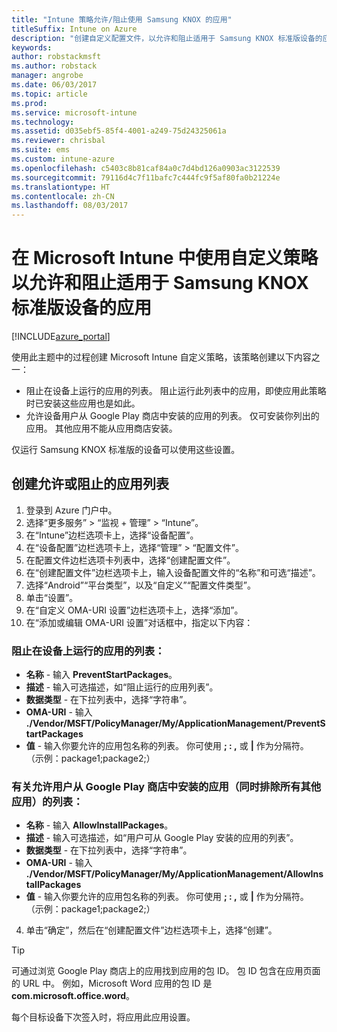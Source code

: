 ```yaml
---
title: "Intune 策略允许/阻止使用 Samsung KNOX 的应用"
titleSuffix: Intune on Azure
description: "创建自定义配置文件，以允许和阻止适用于 Samsung KNOX 标准版设备的应用。"
keywords: 
author: robstackmsft
ms.author: robstack
manager: angrobe
ms.date: 06/03/2017
ms.topic: article
ms.prod: 
ms.service: microsoft-intune
ms.technology: 
ms.assetid: d035ebf5-85f4-4001-a249-75d24325061a
ms.reviewer: chrisbal
ms.suite: ems
ms.custom: intune-azure
ms.openlocfilehash: c5403c8b81caf84a0c7d4bd126a0903ac3122539
ms.sourcegitcommit: 79116d4c7f11bafc7c444fc9f5af80fa0b21224e
ms.translationtype: HT
ms.contentlocale: zh-CN
ms.lasthandoff: 08/03/2017
---
```

# <a name="use-custom-policies-to-allow-and-block-apps-for-samsung-knox-standard-devices-in-microsoft-intune"></a>在 Microsoft Intune 中使用自定义策略以允许和阻止适用于 Samsung KNOX 标准版设备的应用

[!INCLUDE[azure_portal](./includes/azure_portal.md)]

使用此主题中的过程创建 Microsoft Intune 自定义策略，该策略创建以下内容之一：

- 阻止在设备上运行的应用的列表。 阻止运行此列表中的应用，即使应用此策略时已安装这些应用也是如此。
- 允许设备用户从 Google Play 商店中安装的应用的列表。 仅可安装你列出的应用。 其他应用不能从应用商店安装。

仅运行 Samsung KNOX 标准版的设备可以使用这些设置。

## <a name="create-an-allowed-or-blocked-app-list"></a>创建允许或阻止的应用列表

1. 登录到 Azure 门户中。
2. 选择“更多服务” > “监视 + 管理” > “Intune”。
3. 在“Intune”边栏选项卡上，选择“设备配置”。
2. 在“设备配置”边栏选项卡上，选择“管理” > “配置文件”。
2. 在配置文件边栏选项卡列表中，选择“创建配置文件”。
3. 在“创建配置文件”边栏选项卡上，输入设备配置文件的“名称”和可选“描述”。
2. 选择“Android”“平台类型”，以及“自定义”“配置文件类型”。
3. 单击“设置”。
3. 在“自定义 OMA-URI 设置”边栏选项卡上，选择“添加”。
4. 在“添加或编辑 OMA-URI 设置”对话框中，指定以下内容：

### <a name="for-a-list-of-apps-that-are-blocked-from-running-on-the-device"></a>阻止在设备上运行的应用的列表：

- **名称** - 输入 **PreventStartPackages**。
- **描述** - 输入可选描述，如“阻止运行的应用列表”。
-   **数据类型** - 在下拉列表中，选择“字符串”。
-   **OMA-URI** - 输入 **./Vendor/MSFT/PolicyManager/My/ApplicationManagement/PreventStartPackages**
-   **值** - 输入你要允许的应用包名称的列表。 你可使用 **; : ,** 或 **|** 作为分隔符。 （示例：package1;package2;）

### <a name="for-a-list-of-apps-that-users-are-allowed-to-install-from-the-google-play-store-while-excluding-all-other-apps"></a>有关允许用户从 Google Play 商店中安装的应用（同时排除所有其他应用）的列表：
- **名称** - 输入 **AllowInstallPackages**。
- **描述** - 输入可选描述，如“用户可从 Google Play 安装的应用的列表”。
- **数据类型** - 在下拉列表中，选择“字符串”。
- **OMA-URI** - 输入 **./Vendor/MSFT/PolicyManager/My/ApplicationManagement/AllowInstallPackages**
- **值** - 输入你要允许的应用包名称的列表。 你可使用 **; : ,** 或 **|** 作为分隔符。 （示例：package1;package2;）

4. 单击“确定”，然后在“创建配置文件”边栏选项卡上，选择“创建”。

>[!TIP]
> 可通过浏览 Google Play 商店上的应用找到应用的包 ID。 包 ID 包含在应用页面的 URL 中。 例如，Microsoft Word 应用的包 ID 是 **com.microsoft.office.word**。

每个目标设备下次签入时，将应用此应用设置。


<!---## Assign the custom profile--->
